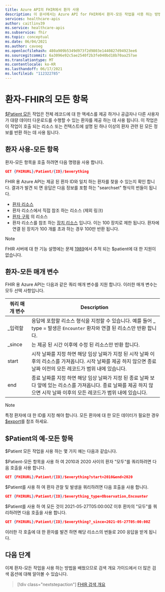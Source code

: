 ```yaml
---
title: Azure API의 FHIR에서 환자 사용
description: 이 문서에서는 Azure API for FHIR에서 환자-모든 작업을 사용 하는 방법을 설명 합니다.
services: healthcare-apis
author: caitlinv39
ms.service: healthcare-apis
ms.subservice: fhir
ms.topic: conceptual
ms.date: 06/04/2021
ms.author: cavoeg
ms.openlocfilehash: 480a909b5349d973f2d9803e1440827d94923ee6
ms.sourcegitcommit: 6a3096e92c5ae2540f2b3fe040bd18b70aa257ae
ms.translationtype: MT
ms.contentlocale: ko-KR
ms.lasthandoff: 06/17/2021
ms.locfileid: "112322785"
---
```

# <a name="patient-everything-in-fhir"></a>환자-FHIR의 모든 항목

[$Patient 모든](https://www.hl7.org/fhir/patient-operation-everything.html) 작업은 전체 레코드에 대 한 액세스를 제공 하거나 공급자나 다른 사용자가 대량 데이터 다운로드를 수행할 수 있는 환자를 제공 하는 데 사용 됩니다. 이 작업은이 작업이 호출 되는 리소스 또는 컨텍스트에 설명 된 하나 이상의 환자 관련 된 모든 정보를 반환 하는 데 사용 됩니다.  

## <a name="use-patient-everything"></a>환자 사용-모든 항목
환자-모든 항목을 호출 하려면 다음 명령을 사용 합니다.

```json
GET {FHIRURL}/Patient/{ID}/$everything
```
FHIR 용 Azure API는 제공 된 환자 ID와 일치 하는 환자를 찾을 수 있는지 확인 합니다. 결과가 발견 되 면 응답은 다음 정보를 포함 하는 "searchset" 형식의 번들이 됩니다. 
* [환자 리소스](https://www.hl7.org/fhir/patient.html) 
*  환자 리소스에서 직접 참조 하는 리소스 (제외 링크) 
*  [환자 구획](https://www.hl7.org/fhir/compartmentdefinition-patient.html) 의 리소스
*  환자 리소스를 참조 하는 [장치 리소스](https://www.hl7.org/fhir/device.html) 입니다. 이는 100 장치로 제한 됩니다. 환자에 연결 된 장치가 100 개를 초과 하는 경우 100만 반환 됩니다. 

 
> [!Note]
> FHIR 서버에 대 한 기능 설명에는 문제 [1989](https://github.com/microsoft/fhir-server/issues/1989)에서 추적 되는 $patient에 대 한 지원이 없습니다. 


## <a name="patient-everything-parameters"></a>환자-모든 매개 변수
FHIR 용 Azure API는 다음과 같은 쿼리 매개 변수를 지원 합니다. 이러한 매개 변수는 모두 선택 사항입니다.

|쿼리 매개 변수        |  Description|
|-----------------------|------------|
| \_입력할 | 응답에 포함할 리소스 형식을 지정할 수 있습니다. 예를 들어 \_ type = 발생은 `Encounter` 환자와 연결 된 리소스만 반환 합니다. |
| \_since | 는 제공 된 시간 이후에 수정 된 리소스만 반환 합니다. |
| start | 시작 날짜를 지정 하면 해당 임상 날짜가 지정 된 시작 날짜 이후의 리소스를 가져옵니다. 시작 날짜를 제공 하지 않으면 종료 날짜 이전의 모든 레코드가 범위 내에 있습니다. |
| end | 종료 날짜를 지정 하면 해당 임상 날짜가 지정 된 종료 날짜 보다 앞에 있는 리소스를 가져옵니다. 종료 날짜를 제공 하지 않으면 시작 날짜 이후의 모든 레코드가 범위 내에 있습니다. |

> [!Note]
> 특정 환자에 대 한 ID를 지정 해야 합니다. 모든 환자에 대 한 모든 데이터가 필요한 경우 [$export](export-data.md)를 참조 하세요. 


## <a name="examples-of-patient-everything"></a>$Patient의 예-모든 항목 

$Patient 모든 작업을 사용 하는 몇 가지 예는 다음과 같습니다. 

$Patient-모든 항목을 사용 하 여 2010과 2020 사이의 환자 "모두"를 쿼리하려면 다음 호출을 사용 합니다. 

```json
GET {FHIRURL}/Patient/{ID}/$everything?start=2010&end=2020
``` 

$Patient를 사용 하 여 환자 관찰 및 발생을 쿼리하려면 다음 호출을 사용 합니다. 
```json
GET {FHIRURL}/Patient/{ID}/$everything_type=Observation,Encounter 
```

$Patient를 사용 하 여 모든 것이 2021-05-27T05:00:00Z 이후 환자의 "모두"를 쿼리하려면 다음 호출을 사용 합니다. 

```json
GET {FHIRURL}/Patient/{ID}/$everything?_since=2021-05-27T05:00:00Z 
```

이러한 각 호출에 대 한 환자를 발견 하면 해당 리소스의 번들로 200 응답을 받게 됩니다.

## <a name="next-step"></a>다음 단계
이제 환자-모든 작업을 사용 하는 방법을 배웠으므로 검색 개요 가이드에서 더 많은 검색 옵션에 대해 알아볼 수 있습니다.

>[!div class="nextstepaction"]
>[FHIR 검색 개요](overview-of-search.md)